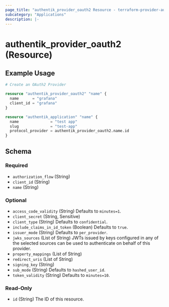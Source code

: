 ```yaml
---
page_title: "authentik_provider_oauth2 Resource - terraform-provider-authentik"
subcategory: "Applications"
description: |-
---
```


# authentik_provider_oauth2 (Resource)

## Example Usage

```terraform
# Create an OAuth2 Provider

resource "authentik_provider_oauth2" "name" {
  name      = "grafana"
  client_id = "grafana"
}

resource "authentik_application" "name" {
  name              = "test app"
  slug              = "test-app"
  protocol_provider = authentik_provider_oauth2.name.id
}
```

<!-- schema generated by tfplugindocs -->
## Schema

### Required

- `authorization_flow` (String)
- `client_id` (String)
- `name` (String)

### Optional

- `access_code_validity` (String) Defaults to `minutes=1`.
- `client_secret` (String, Sensitive)
- `client_type` (String) Defaults to `confidential`.
- `include_claims_in_id_token` (Boolean) Defaults to `true`.
- `issuer_mode` (String) Defaults to `per_provider`.
- `jwks_sources` (List of String) JWTs issued by keys configured in any of the selected sources can be used to authenticate on behalf of this provider.
- `property_mappings` (List of String)
- `redirect_uris` (List of String)
- `signing_key` (String)
- `sub_mode` (String) Defaults to `hashed_user_id`.
- `token_validity` (String) Defaults to `minutes=10`.

### Read-Only

- `id` (String) The ID of this resource.

